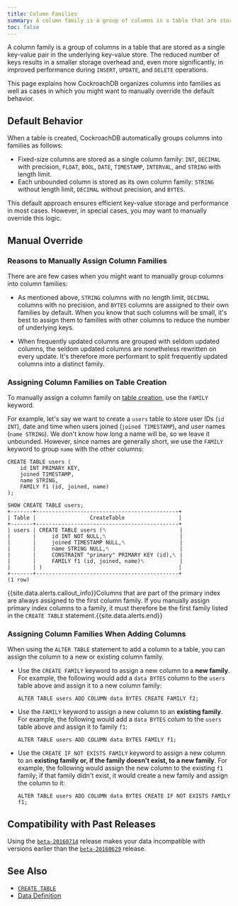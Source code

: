 ```yaml
---
title: Column Families
summary: A column family is a group of columns in a table that are stored as a single key-value pair in the underlying key-value store.
toc: false
---
```


A column family is a group of columns in a table that are stored as a single key-value pair in the underlying key-value store. The reduced number of keys results in a smaller storage overhead and, even more significantly, in improved performance during `INSERT`, `UPDATE`, and `DELETE` operations.

This page explains how CockroachDB organizes columns into families as well as cases in which you might want to manually override the default behavior.

<div id="toc"></div>

## Default Behavior

When a table is created, CockroachDB automatically groups columns into families as follows:

- Fixed-size columns are stored as a single column family: `INT`, `DECIMAL` with precision, `FLOAT`, `BOOL`, `DATE`, `TIMESTAMP`, `INTERVAL`, and `STRING` with length limit. 
- Each unbounded column is stored as its own column family: `STRING` without length limit, `DECIMAL` without precision, and `BYTES`.

This default approach ensures efficient key-value storage and performance in most cases. However, in special cases, you may want to manually override this logic.

## Manual Override

### Reasons to Manually Assign Column Families

There are are few cases when you might want to manually group columns into column families:

- As mentioned above, `STRING` columns with no length limit, `DECIMAL` columns with no precision, and `BYTES` columns are assigned to their own families by default. When you know that such columns will be small, it's best to assign them to families with other columns to reduce the number of underlying keys. 

- When frequently updated columns are grouped with seldom updated columns, the seldom updated columns are nonetheless rewritten on every update. It's therefore more performant to split frequently updated columns into a distinct family. 

### Assigning Column Families on Table Creation

To manually assign a column family on [table creation](create-table.html), use the `FAMILY` keyword.  

For example, let's say we want to create a `users` table to store user IDs (`id INT`), date and time when users joined (`joined TIMESTAMP`), and user names (`name STRING`). We don't know how long a name will be, so we leave it unbounded. However, since names are generally short, we use the `FAMILY` keyword to group `name` with the other columns:

~~~
CREATE TABLE users (
    id INT PRIMARY KEY, 
    joined TIMESTAMP,
    name STRING,
    FAMILY f1 (id, joined, name)
);

SHOW CREATE TABLE users;
+-------+---------------------------------------------+
| Table |                 CreateTable                 |
+-------+---------------------------------------------+
| users | CREATE TABLE users (␤                       |
|       |     id INT NOT NULL,␤                       |
|       |     joined TIMESTAMP NULL,␤                 |
|       |     name STRING NULL,␤                      |
|       |     CONSTRAINT "primary" PRIMARY KEY (id),␤ |
|       |     FAMILY f1 (id, joined, name)␤           |
|       | )                                           |
+-------+---------------------------------------------+
(1 row)
~~~

{{site.data.alerts.callout_info}}Columns that are part of the primary index are always assigned to the first column family. If you manually assign primary index columns to a family, it must therefore be the first family listed in the <code>CREATE TABLE</code> statement.{{site.data.alerts.end}} 

### Assigning Column Families When Adding Columns

When using the `ALTER TABLE` statement to add a column to a table, you can assign the column to a new or existing column family. 

- Use the `CREATE FAMILY` keyword to assign a new column to a **new family**. For example, the following would add a `data BYTES` column to the `users` table above and assign it to a new column family: 

  ~~~
  ALTER TABLE users ADD COLUMN data BYTES CREATE FAMILY f2;
  ~~~

- Use the `FAMILY` keyword to assign a new column to an **existing family**. For example, the following would add a `data BYTES` colum to the `users` table above and assign it to family `f1`:

  ~~~
  ALTER TABLE users ADD COLUMN data BYTES FAMILY f1;
  ~~~

- Use the `CREATE IF NOT EXISTS FAMILY` keyword to assign a new column to an **existing family or, if the family doesn't exist, to a new family**. For example, the following would assign the new column to the existing `f1` family; if that family didn't exist, it would create a new family and assign the column to it:

  ~~~
  ALTER TABLE users ADD COLUMN data BYTES CREATE IF NOT EXISTS FAMILY f1;
  ~~~

## Compatibility with Past Releases

Using the [`beta-20160714`](beta-20160714.html) release makes your data incompatible with versions earlier than the [`beta-20160629`](beta-20160629.html) release. 

## See Also

- [`CREATE TABLE`](create-table.html)
- [Data Definition](data-definition.html)
